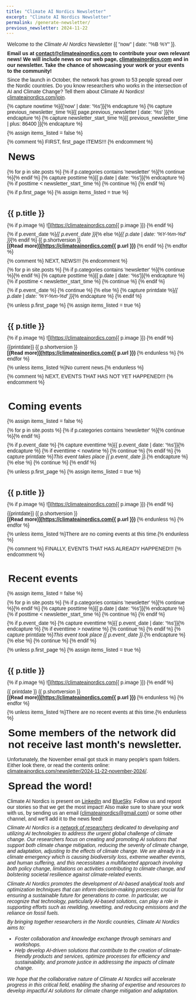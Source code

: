 ```yaml
---
title: "Climate AI Nordics Newsletter"
excerpt: "Climate AI Nordics Newsletter"
permalink: /generate-newsletter/
previous_newsletter: 2024-11-22
---
```


<style>
body{font-family: arial, sans-serif;} img{ float: right; width: 8em; margin: 0.4em;} p{margin: .6em 0.2em .6em 0.2em;} h1{margin: .6em 0.2em .6em 0.2em;} h2{margin: .6em 0.2em .6em 0.2em;} h3{margin: .6em 0.2em .6em 0.2em;} h4{margin: .6em 0.2em .6em 0.2em;}
</style>

Welcome to the *Climate AI Nordics* Newsletter {{ "now" | date: "%B %Y" }}.

**Email us at [contact@climateainordics.com](contact@climateainordics.com) to contribute your own relevant news! We will include news on our web page, [climateainordics.com](https://climateainordics.com) and in our newsletter. Take the chance of showcasing your work or your events to the community!**

Since the launch in October, the network has grown to 53 people spread over the Nordic countries. Do you know researchers who works in the intersection of AI and Climate Change? Tell them about Climate AI Nordics! [climateainordics.com/join](https://climateainordics.com/join).

{% capture nowtime %}{{'now' | date: '%s'}}{% endcapture %}
{% capture previous_newsletter_time %}{{ page.previous_newsletter | date: '%s' }}{% endcapture %}
{% capture newsletter_start_time %}{{ previous_newsletter_time | plus: 86400 }}{% endcapture %}

{% assign items_listed = false %}

{% comment %} FIRST, first_page ITEMS!!! {% endcomment %}

# News

{% for p in site.posts %}
{% if p.categories contains 'newsletter' %}{% continue %}{% endif %}
{% capture posttime %}{{ p.date | date: '%s'}}{% endcapture %}
{% if posttime < newsletter_start_time %}
{% continue %}
{% endif %}

{% if p.first_page %}
{% assign items_listed = true %}

<br clear=all />

## {{ p.title }}

{% if p.image %}
![](https://climateainordics.com{{ p.image  }})
{% endif %}

{% if p.event_date %}*{{ p.event_date }}*{% else %}*{{ p.date | date: '%Y-%m-%d' }}*{% endif %} {{ p.shortversion }}<br />
**[(Read more)](https://climateainordics.com{{ p.url }})**
{% endif %}
{% endfor %}

{% comment %} NEXT, NEWS!!! {% endcomment %}

{% for p in site.posts %}
{% if p.categories contains 'newsletter' %}{% continue %}{% endif %}
{% capture posttime %}{{ p.date | date: '%s'}}{% endcapture %}
{% if posttime < newsletter_start_time %}
{% continue %}
{% endif %}

{% if p.event_date %}
{% continue %}
{% else %}
{% capture printdate %}*{{ p.date | date: '%Y-%m-%d' }}*{% endcapture %}
{% endif %}

{% unless p.first_page %}
{% assign items_listed = true %}

<br clear=all />

## {{ p.title }}

{% if p.image %}
![](https://climateainordics.com{{ p.image  }})
{% endif %}

{{printdate}} {{ p.shortversion }}<br />
**[(Read more)](https://climateainordics.com{{ p.url }})**
{% endunless %}
{% endfor %}

{% unless items_listed %}No current news.{% endunless %}

{% comment %} NEXT, EVENTS THAT HAS NOT YET HAPPENED!!! {% endcomment %}

<br clear=all />

# Coming events

{% assign items_listed = false %}

{% for p in site.posts %}
{% if p.categories contains 'newsletter' %}{% continue %}{% endif %}

{% if p.event_date %}
{% capture eventtime %}{{ p.event_date | date: '%s'}}{% endcapture %}
{% if eventtime < nowtime %}
{% continue %}
{% endif %}
{% capture printdate %}*This event takes place {{ p.event_date }}.*{% endcapture %}
{% else %}
{% continue %}
{% endif %}

{% unless p.first_page %}
{% assign items_listed = true %}

<br clear=all />

## {{ p.title }}

{% if p.image %}
![](https://climateainordics.com{{ p.image  }})
{% endif %}

{{printdate}} {{ p.shortversion }}<br />
**[(Read more)](https://climateainordics.com{{ p.url }})**
{% endunless %}
{% endfor %}

{% unless items_listed %}There are no coming events at this time.{% endunless %}

{% comment %} FINALLY, EVENTS THAT HAS ALREADY HAPPENED!!! {% endcomment %}

<br clear=all />

# Recent events

{% assign items_listed = false %}

{% for p in site.posts %}
{% if p.categories contains 'newsletter' %}{% continue %}{% endif %}
{% capture posttime %}{{ p.date | date: '%s'}}{% endcapture %}
{% if posttime < newsletter_start_time %}
{% continue %}
{% endif %}

{% if p.event_date %}
{% capture eventtime %}{{ p.event_date | date: '%s'}}{% endcapture %}
{% if eventtime > nowtime %}
{% continue %}
{% endif %}
{% capture printdate %}*This event took place {{ p.event_date }}.*{% endcapture %}
{% else %}
{% continue %}
{% endif %}

{% unless p.first_page %}
{% assign items_listed = true %}

<br clear=all />

## {{ p.title }}

{% if p.image %}
![](https://climateainordics.com{{ p.image  }})
{% endif %}

{{ printdate }} {{ p.shortversion }}<br />
**[(Read more)](https://climateainordics.com{{ p.url }})**
{% endunless %}
{% endfor %}

{% unless items_listed %}There are no recent events at this time.{% endunless %}

# Some members of the network did not receive last month's newsletter.

Unfortunately, the November email got stuck in many people's spam folders. Either look there, or read the contents online: [climateainordics.com/newsletter/2024-11-22-november-2024/](https://climateainordics.com/newsletter/2024-11-22-november-2024/).

# Spread the word!

Climate AI Nordics is present on [LinkedIn](https://www.linkedin.com/company/climate-change-ai-nordics/) and [BlueSky](https://bsky.app/profile/climateainordics.com). Follow us and repost our stories so that we get the most impact! Also make sure to share your work with us, by sending us an email ([climateainordics@gmail.com](climateainordics@gmail.com)) or some other channel, and we'll add it to the news feed!

*Climate AI Nordics is a [network of researchers](/people/) dedicated to developing and utilizing AI technologies to address the urgent global challenge of climate change. Our researchers focus on creating and promoting AI solutions that support both climate change mitigation, reducing the severity of climate change, and adaptation, adjusting to the effects of climate change. We are already in a climate emergency which is causing biodiversity loss, extreme weather events, and human suffering, and this necessitates a multifaceted approach involving both policy change, limitations on activities contributing to climate change, and bolstering societal resilience against climate-related events.*

*Climate AI Nordics promotes the development of AI-based analytical tools and optimization techniques that can inform decision-making processes crucial for ensuring a sustainable future for generations to come. In particular, we recognize that technology, particularly AI-based solutions, can play a role in supporting efforts such as rewilding, rewetting, and reducing emissions and the reliance on fossil fuels.*

*By bringing together researchers in the Nordic countries, Climate AI Nordics aims to:*

* *Foster collaboration and knowledge exchange through seminars and workshops.*
* *Help develop AI-driven solutions that contribute to the creation of climate-friendly products and services, optimize processes for efficiency and sustainability, and promote justice in addressing the impacts of climate change.*

*We hope that the collaborative nature of Climate AI Nordics will accelerate progress in this critical field, enabling the sharing of expertise and resources to develop impactful AI solutions for climate change mitigation and adaptation.*

